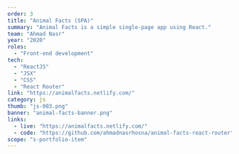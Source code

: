 ```yaml
---
order: 3
title: "Animal Facts (SPA)"
summary: "Animal Facts is a simple single-page app using React."
team: "Ahmad Nasr"
year: "2020"
roles:
  - "Front-end development"
tech:
  - "ReactJS"
  - "JSX"
  - "CSS"
  - "React Router"
link: "https://animalfacts.netlify.com/"
category: js
thumb: "js-003.png"
banner: "animal-facts-banner.png"
links:
  - live: "https://animalfacts.netlify.com/"
  - code: "https://github.com/ahmadnasrhosna/animal-facts-react-router"
scope: "s-portfolio-item"
---
```

